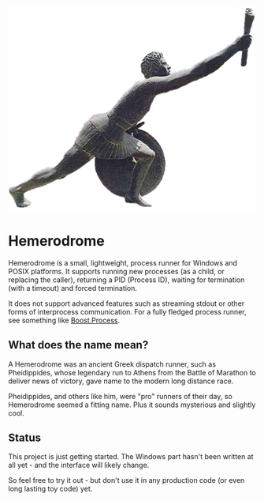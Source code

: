 ![hemerodrome logo](pheidippides.png)

# Hemerodrome
Hemerodrome is a small, lightweight, process runner for Windows and POSIX platforms.
It supports running new processes (as a child, or replacing the caller), 
returning a PID (Process ID), waiting for termination (with a timeout) and forced termination.

It does not support advanced features such as streaming stdout or other forms of interprocess communication.
For a fully fledged process runner, see something like [Boost.Process](https://www.boost.org/doc/libs/1_72_0/doc/html/process.html).

## What does the name mean?

A Hemerodrome was an ancient Greek dispatch runner, such as Pheidippides, 
whose legendary run to Athens from the Battle of Marathon to deliver news of victory,
gave name to the modern long distance race.

Pheidippides, and others like him, were "pro" runners of their day,
so Hemerodrome seemed a fitting name. Plus it sounds mysterious and slightly cool.

## Status

This project is just getting started.
The Windows part hasn't been written at all yet - and the interface will likely change.

So feel free to try it out - but don't use it in any production code (or even long lasting toy code) yet. 
 
